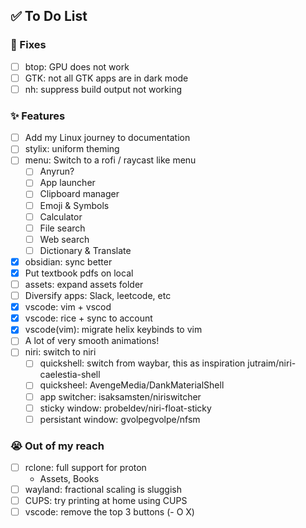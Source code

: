 ## ✅ To Do List
### 🚧 Fixes
- [ ] btop: GPU does not work
- [ ] GTK: not all GTK apps are in dark mode
- [ ] nh: suppress build output not working

### ✨ Features
- [ ] Add my Linux journey to documentation
- [ ] stylix: uniform theming
- [ ] menu: Switch to a rofi / raycast like menu
  - [ ] Anyrun?
  - [ ] App launcher
  - [ ] Clipboard manager
  - [ ] Emoji & Symbols
  - [ ] Calculator
  - [ ] File search
  - [ ] Web search
  - [ ] Dictionary & Translate
- [x] obsidian: sync better
- [x] Put textbook pdfs on local
- [ ] assets: expand assets folder
- [ ] Diversify apps: Slack, leetcode, etc
- [x] vscode: vim + vscod
- [x] vscode: rice + sync to account
- [x] vscode(vim): migrate helix keybinds to vim
- [ ] A lot of very smooth animations!
- [ ] niri: switch to niri
  - [ ] quickshell: switch from waybar, this as inspiration jutraim/niri-caelestia-shell 
  - [ ] quicksheel: AvengeMedia/DankMaterialShell 
  - [ ] app switcher: isaksamsten/niriswitcher 
  - [ ] sticky window: probeldev/niri-float-sticky 
  - [ ] persistant window: gvolpegvolpe/nfsm 

### 😭 Out of my reach
- [ ] rclone: full support for proton
    - Assets, Books 
- [ ] wayland: fractional scaling is sluggish
- [ ] CUPS: try printing at home using CUPS
- [ ] vscode: remove the top 3 buttons (- O X)
